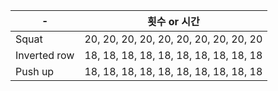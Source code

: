 | - 	| 횟수 or 시간 	|
|------	|-----	|
| Squat  	| 20, 20, 20, 20, 20, 20, 20, 20, 20, 20|
| Inverted row  	| 18, 18, 18, 18, 18, 18, 18, 18, 18, 18|
| Push up  	| 18, 18, 18, 18, 18, 18, 18, 18, 18, 18|